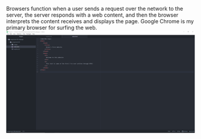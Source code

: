 Browsers function when a user sends a request over the network to the server, the server responds with a web content, and then the browser interprets the content receives and displays the page.
Google Chrome is my primary browser for surfing the web.
![Assignment 04 Screenshot](./images/assignment-04-screenshot.png)
